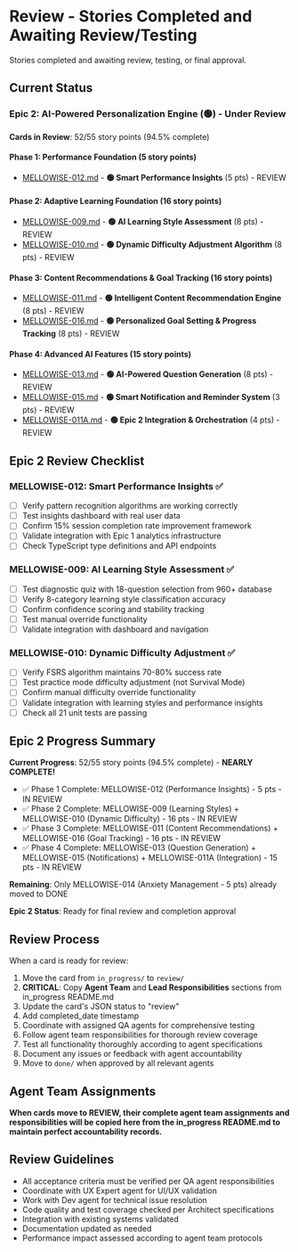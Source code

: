# Review - Stories Completed and Awaiting Review/Testing

Stories completed and awaiting review, testing, or final approval.

## Current Status

### Epic 2: AI-Powered Personalization Engine (🟢) - Under Review

**Cards in Review**: 52/55 story points (94.5% complete)

#### Phase 1: Performance Foundation (5 story points)
- [MELLOWISE-012.md](./MELLOWISE-012.md) - **🟢 Smart Performance Insights** (5 pts) - REVIEW

#### Phase 2: Adaptive Learning Foundation (16 story points)
- [MELLOWISE-009.md](./MELLOWISE-009.md) - **🟢 AI Learning Style Assessment** (8 pts) - REVIEW
- [MELLOWISE-010.md](./MELLOWISE-010.md) - **🟢 Dynamic Difficulty Adjustment Algorithm** (8 pts) - REVIEW

#### Phase 3: Content Recommendations & Goal Tracking (16 story points)
- [MELLOWISE-011.md](./MELLOWISE-011.md) - **🟢 Intelligent Content Recommendation Engine** (8 pts) - REVIEW
- [MELLOWISE-016.md](./MELLOWISE-016.md) - **🟢 Personalized Goal Setting & Progress Tracking** (8 pts) - REVIEW

#### Phase 4: Advanced AI Features (15 story points)
- [MELLOWISE-013.md](./MELLOWISE-013.md) - **🟢 AI-Powered Question Generation** (8 pts) - REVIEW
- [MELLOWISE-015.md](./MELLOWISE-015.md) - **🟢 Smart Notification and Reminder System** (3 pts) - REVIEW
- [MELLOWISE-011A.md](./MELLOWISE-011A.md) - **🟢 Epic 2 Integration & Orchestration** (4 pts) - REVIEW

## Epic 2 Review Checklist

### MELLOWISE-012: Smart Performance Insights ✅
- [ ] Verify pattern recognition algorithms are working correctly
- [ ] Test insights dashboard with real user data
- [ ] Confirm 15% session completion rate improvement framework
- [ ] Validate integration with Epic 1 analytics infrastructure
- [ ] Check TypeScript type definitions and API endpoints

### MELLOWISE-009: AI Learning Style Assessment ✅
- [ ] Test diagnostic quiz with 18-question selection from 960+ database
- [ ] Verify 8-category learning style classification accuracy
- [ ] Confirm confidence scoring and stability tracking
- [ ] Test manual override functionality
- [ ] Validate integration with dashboard and navigation

### MELLOWISE-010: Dynamic Difficulty Adjustment ✅
- [ ] Verify FSRS algorithm maintains 70-80% success rate
- [ ] Test practice mode difficulty adjustment (not Survival Mode)
- [ ] Confirm manual difficulty override functionality
- [ ] Validate integration with learning styles and performance insights
- [ ] Check all 21 unit tests are passing

## Epic 2 Progress Summary

**Current Progress**: 52/55 story points (94.5% complete) - **NEARLY COMPLETE!**
- ✅ Phase 1 Complete: MELLOWISE-012 (Performance Insights) - 5 pts - IN REVIEW
- ✅ Phase 2 Complete: MELLOWISE-009 (Learning Styles) + MELLOWISE-010 (Dynamic Difficulty) - 16 pts - IN REVIEW
- ✅ Phase 3 Complete: MELLOWISE-011 (Content Recommendations) + MELLOWISE-016 (Goal Tracking) - 16 pts - IN REVIEW
- ✅ Phase 4 Complete: MELLOWISE-013 (Question Generation) + MELLOWISE-015 (Notifications) + MELLOWISE-011A (Integration) - 15 pts - IN REVIEW

**Remaining**: Only MELLOWISE-014 (Anxiety Management - 5 pts) already moved to DONE

**Epic 2 Status**: Ready for final review and completion approval

## Review Process

When a card is ready for review:

1. Move the card from `in_progress/` to `review/`
2. **CRITICAL**: Copy **Agent Team** and **Lead Responsibilities** sections from in_progress README.md
3. Update the card's JSON status to "review"
4. Add completed_date timestamp
5. Coordinate with assigned QA agents for comprehensive testing
6. Follow agent team responsibilities for thorough review coverage
7. Test all functionality thoroughly according to agent specifications
8. Document any issues or feedback with agent accountability
9. Move to `done/` when approved by all relevant agents

## Agent Team Assignments

**When cards move to REVIEW, their complete agent team assignments and responsibilities will be copied here from the in_progress README.md to maintain perfect accountability records.**

## Review Guidelines

- All acceptance criteria must be verified per QA agent responsibilities
- Coordinate with UX Expert agent for UI/UX validation
- Work with Dev agent for technical issue resolution
- Code quality and test coverage checked per Architect specifications
- Integration with existing systems validated
- Documentation updated as needed
- Performance impact assessed according to agent team protocols